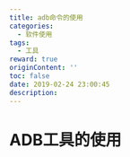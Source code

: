 ```yaml
---
title: adb命令的使用
categories:
  - 软件使用
tags:
  - 工具
reward: true
originContent: ''
toc: false
date: 2019-02-24 23:00:45
description:
---
```


# ADB工具的使用
